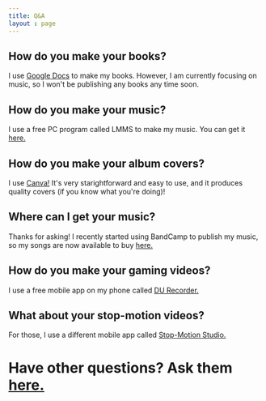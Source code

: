 ```yaml
---
title: Q&A
layout : page
---
```

<h2>How do you make your books?</h2>
<p>I use <a href = "https://docs.google.com">Google Docs</a> to make my books. However, I am currently focusing on music, so I won't be publishing any books any time soon.</p>

<h2>How do you make your music?</h2>
<p>I use a free PC program called LMMS to make my music. You can get it <a href = "https://lmms.io">here.</a></p>

<h2>How do you make your album covers?</h2>
<p>I use <a href="https://canva.com">Canva!</a> It's very starightforward and easy to use, and it produces quality covers (if you know what you're doing)!</p>

<h2>Where can I get your music?</h2>
<p>Thanks for asking! I recently started using BandCamp to publish my music, so my songs are now available to buy <a href="https://samuraiowl.bandcamp.com">here.</a></p>

<h2>How do you make your gaming videos?</h2>
<p>I use a free mobile app on my phone called <a href="https://www.du-recorder.com">DU Recorder.</a></p>

<h2>What about your stop-motion videos?</h2>
<p>For those, I use a different mobile app called <a href="https://play.google.com/store/apps/details?id=com.cateater.stopmotionstudio">Stop-Motion Studio.</a></p>

<h1>Have other questions? Ask them <a href="https://samuraiowl.github.io/contact-me">here.</a></h1>
